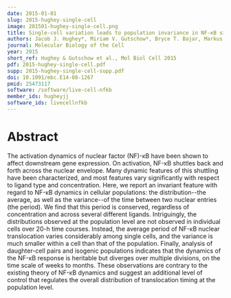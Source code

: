 ```yaml
---
date: 2015-01-01
slug: 2015-hughey-single-cell
image: 201501-hughey-single-cell.png
title: Single-cell variation leads to population invariance in NF-κB signaling dynamics
authors: Jacob J. Hughey*, Miriam V. Gutschow*, Bryce T. Bajar, Markus W. Covert (*equal contribution)
journal: Molecular Biology of the Cell
year: 2015
short_ref: Hughey & Gutschow et al., Mol Biol Cell 2015
pdf: 2015-hughey-single-cell.pdf
supp: 2015-hughey-single-cell-supp.pdf
doi: 10.1091/mbc.E14-08-1267
pmid: 25473117
software: /software/live-cell-nfkb
member_ids: hugheyjj
software_ids: livecellnfkb
---
```


# Abstract

The activation dynamics of nuclear factor (NF)-κB have been shown to affect downstream gene expression. On activation, NF-κB shuttles back and forth across the nuclear envelope. Many dynamic features of this shuttling have been characterized, and most features vary significantly with respect to ligand type and concentration. Here, we report an invariant feature with regard to NF-κB dynamics in cellular populations: the distribution--the average, as well as the variance--of the time between two nuclear entries (the period). We find that this period is conserved, regardless of concentration and across several different ligands. Intriguingly, the distributions observed at the population level are not observed in individual cells over 20-h time courses. Instead, the average period of NF-κB nuclear translocation varies considerably among single cells, and the variance is much smaller within a cell than that of the population. Finally, analysis of daughter-cell pairs and isogenic populations indicates that the dynamics of the NF-κB response is heritable but diverges over multiple divisions, on the time scale of weeks to months. These observations are contrary to the existing theory of NF-κB dynamics and suggest an additional level of control that regulates the overall distribution of translocation timing at the population level.
